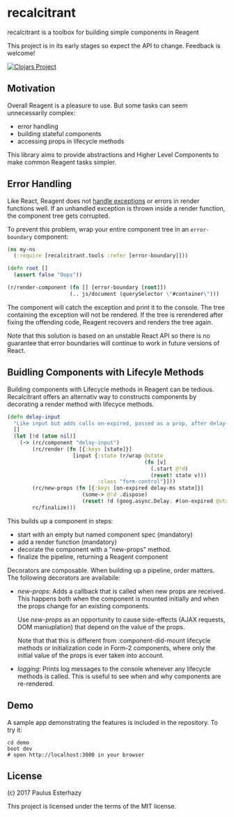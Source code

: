 # recalcitrant

recalcitrant is a toolbox for building simple components in Reagent

This project is in its early stages so expect the API to change. Feedback is welcome!

[![Clojars Project](https://img.shields.io/clojars/v/recalcitrant.svg)](https://clojars.org/recalcitrant)

## Motivation

Overall Reagent is a pleasure to use. But some tasks can seem unnecessarily complex:

- error handling
- building stateful components
- accessing props in lifecycle methods

This library aims to provide abstractions and Higher Level Components to make
common Reagent tasks simpler.

## Error Handling

Like React, Reagent does not
[handle exceptions](https://github.com/reagent-project/reagent/issues/272) or
errors in render functions well. If an unhandled exception is thrown inside a
render function, the component tree gets corrupted.

To prevent this problem, wrap your entire component tree in an `error-boundary`
component:

```clojure
(ns my-ns
  (:require [recalcitrant.tools :refer [error-boundary]]))

(defn root []
  (assert false "Oops"))

(r/render-component (fn [] [error-boundary [root]])
                    (.. js/document (querySelector \"#container\")))
```

The component will catch the exception and print it to the console. The tree
containing the exception will not be rendered. If the tree is rerendered after
fixing the offending code, Reagent recovers and renders the tree again.

Note that this solution is based on an unstable React API so there is no
guarantee that error boundaries will continue to work in future versions of React.

## Buidling Components with Lifecyle Methods

Building components with Lifecycle methods in Reagent can be tedious.
Recalcitrant offers an alternativ way to constructs components by decorating a
render method with lifecyce methods.

```clojure
(defn delay-input
  "Like input but adds calls on-expired, passed as a prop, after delay-ms"
  []
  (let [!d (atom nil)]
    (-> (rc/component "delay-input")
        (rc/render (fn [{:keys [state]}]
                     [input {:state (r/wrap @state
                                            (fn [v]
                                              (.start @!d)
                                              (reset! state v)))
                             :class "form-control"}]))
        (rc/new-props (fn [{:keys [on-expired delay-ms state]}]
                        (some-> @!d .dispose)
                        (reset! !d (goog.async.Delay. #(on-expired @state) delay-ms))))
        rc/finalize)))
```

This builds up a component in steps:

- start with an empty but named component spec (mandatory)
- add a render function (mandatory)
- decorate the component with a "new-props" method.
- finalize the pipeline, returning a Reagent component

Decorators are composable. When building up a pipeline, order matters. The following decorators are availabile:

- *new-props*: Adds a callback that is called when new props are received. This
  happens both when the component is mounted initially and when the props change
  for an existing components.

  Use *new-props* as an opportunity to cause side-effects (AJAX requests, DOM
  maniuplation) that depend on the value of the props.

  Note that that this is different from :component-did-mount lifecycle methods
  or initialization code in Form-2 components, where only the initial value of
  the props is ever taken into account.

- *logging*: Prints log messages to the console whenever any lifecycle methods
  is called. This is useful to see when and why components are re-rendered.

## Demo

A sample app demonstrating the features is included in the repository. To try
it:

```shell
cd demo
boot dev
# open http://localhost:3000 in your browser
```

## License

(c) 2017 Paulus Esterhazy

This project is licensed under the terms of the MIT license.
